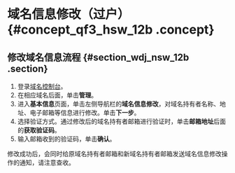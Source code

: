 # 域名信息修改（过户） {#concept_qf3_hsw_12b .concept}

## 修改域名信息流程 {#section_wdj_nsw_12b .section}

1.  登录[域名控制台](https://dc.console.aliyun.com/?spm=a2c1d.8251217.1002.19.7e29eef5kAnBeP#/domain/list)。
2.  在相应域名后面，单击**管理**。
3.  进入**基本信息**页面，单击左侧导航栏的**域名信息修改**，对域名持有者名称、地址、电子邮箱等信息进行修改。单击**下一步**。
4.  选择验证方式。通过修改后的域名持有者邮箱进行验证时，单击**邮箱地址**后面的**获取验证码**。
5.  输入邮箱收到的验证码，单击**确认**。

修改成功后，会同时给原域名持有者邮箱和新域名持有者邮箱发送域名信息修改操作的通知，请注意查收。

